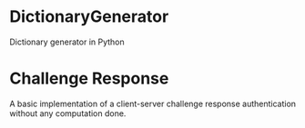 # DictionaryGenerator
Dictionary generator in Python

# Challenge Response
A basic implementation of a client-server challenge response authentication without any computation done.
